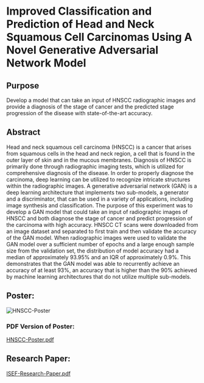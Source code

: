 # Improved Classification and Prediction of Head and Neck Squamous Cell Carcinomas Using A Novel Generative Adversarial Network Model

## Purpose
Develop a model that can take an input of HNSCC radiographic images and provide a diagnosis of the stage of cancer and the predicted stage progression of the disease with state-of-the-art accuracy.

## Abstract

Head and neck squamous cell carcinoma (HNSCC) is a cancer that arises from squamous cells in the head
and neck region, a cell that is found in the outer layer of skin and in the mucous membranes. Diagnosis of
HNSCC is primarily done through radiographic imaging tests, which is utilized for comprehensive diagnosis of
the disease. In order to properly diagnose the carcinoma, deep learning can be utilized to recognize intricate
structures within the radiographic images. A generative adversarial network (GAN) is a deep learning architecture
that implements two sub-models, a generator and a discriminator, that can be used in a variety of applications,
including image synthesis and classification. The purpose of this experiment was to develop a GAN model that
could take an input of radiographic images of HNSCC and both diagnose the stage of cancer and predict
progression of the carcinoma with high accuracy. HNSCC CT scans were downloaded from an image dataset and
separated to first train and then validate the accuracy of the GAN model. When radiographic images were used to
validate the GAN model over a sufficient number of epochs and a large enough sample size from the validation
set, the distribution of model accuracy had a median of approximately 93.95% and an IQR of approximately
0.9%. This demonstrates that the GAN model was able to recurrently achieve an accuracy of at least 93%, an
accuracy that is higher than the 90% achieved by machine learning architectures that do not utilize multiple
sub-models.


## Poster:

![HNSCC-Poster](https://user-images.githubusercontent.com/106894577/217686658-53e6e563-5539-4ecd-974a-1e738986b7db.jpg)

### PDF Version of Poster:

[HNSCC-Poster.pdf](https://github.com/ashwinparthas/GAN-HeadNeck-Cancer/files/10691349/HNSCC-Poster.pdf)


## Research Paper:

[ISEF-Research-Paper.pdf](https://github.com/ashwinparthas/GAN-HeadNeck-Cancer/files/10691356/ISEF-Research-Paper.pdf)
